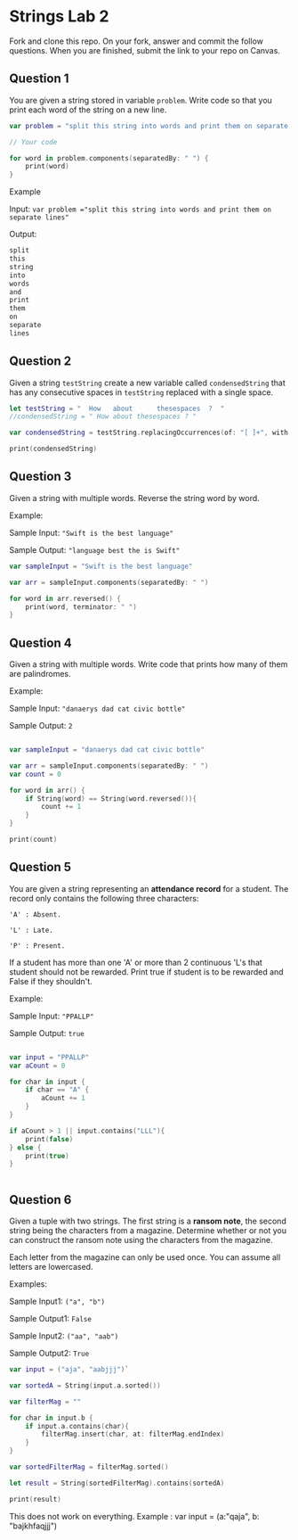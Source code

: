 # Strings Lab 2

Fork and clone this repo. On your fork, answer and commit the follow questions. When you are finished, submit the link to your repo on Canvas.

## Question 1

You are given a string stored in variable `problem`. Write code so that you print each word of the string on a new line.

```swift
var problem = "split this string into words and print them on separate lines"

// Your code

for word in problem.components(separatedBy: " ") {
    print(word)
}
```

Example

Input:
`var problem ="split this string into words and print them on separate lines"`

Output:
```swift
split
this
string
into
words
and
print
them
on
separate
lines
```


## Question 2

Given a string `testString` create a new variable called `condensedString` that has any consecutive spaces in `testString` replaced with a single space.

```swift
let testString = "  How   about      thesespaces  ?  "
//condensedString = " How about thesespaces ? "

var condensedString = testString.replacingOccurrences(of: "[ ]+", with: " ", options: .regularExpression)

print(condensedString)

```


## Question 3

Given a string with multiple words. Reverse the string word by word.

Example:

Sample Input: `"Swift is the best language"`

Sample Output: `"language best the is Swift"`

``` swift
var sampleInput = "Swift is the best language"

var arr = sampleInput.components(separatedBy: " ")

for word in arr.reversed() {
    print(word, terminator: " ")
}


```


## Question 4

Given a string with multiple words. Write code that prints how many of them are palindromes.

Example:

Sample Input: `"danaerys dad cat civic bottle"`

Sample Output: `2`

``` swift

var sampleInput = "danaerys dad cat civic bottle"

var arr = sampleInput.components(separatedBy: " ")
var count = 0

for word in arr() {
    if String(word) == String(word.reversed()){
        count += 1
    }
}

print(count)

```


## Question 5

You are given a string representing an **attendance record** for a student. The record only contains the following three characters:

`'A' : Absent.`

`'L' : Late.`

`'P' : Present.`

If a student has more than one 'A' or more than 2 continuous 'L's that student should not be rewarded. Print true if student is to be rewarded and False if they shouldn't.

Example:

Sample Input: `"PPALLP"`

Sample Output: `true`
``` swift

var input = "PPALLP"
var aCount = 0

for char in input {
    if char == "A" {
        aCount += 1
    }
}

if aCount > 1 || input.contains("LLL"){
    print(false)
} else {
    print(true)
}



```

## Question 6

Given a tuple with two strings. The first string is a **ransom note**, the second string being the characters from a magazine. Determine whether or not you can construct the ransom note using the characters from the magazine.

Each letter from the magazine can only be used once. You can assume all letters are lowercased.

Examples:

Sample Input1: `("a", "b")`

Sample Output1: `False`

Sample Input2: `("aa", "aab")`

Sample Output2: `True`

``` swift
var input = ("aja", "aabjjj")`

var sortedA = String(input.a.sorted())

var filterMag = ""

for char in input.b {
    if input.a.contains(char){
        filterMag.insert(char, at: filterMag.endIndex)
    }
}

var sortedFilterMag = filterMag.sorted()

let result = String(sortedFilterMag).contains(sortedA)

print(result)

```
This does not work on everything. Example : var input = (a:"qaja", b: "bajkhfaqjjj")

